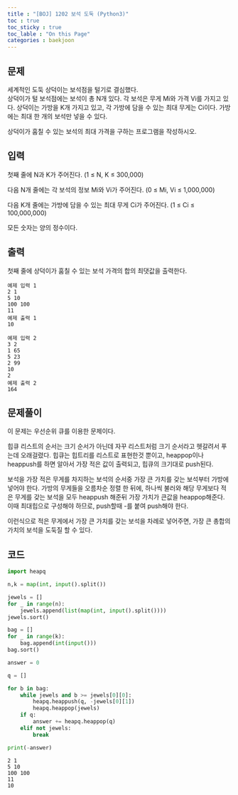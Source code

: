 ```yaml
---
title : "[BOJ] 1202 보석 도둑 (Python3)"
toc : true
toc_sticky : true
toc_lable : "On this Page"
categories : baekjoon
---
```

## 문제
세계적인 도둑 상덕이는 보석점을 털기로 결심했다.   
상덕이가 털 보석점에는 보석이 총 N개 있다. 각 보석은 무게 Mi와 가격 Vi를 가지고 있다. 상덕이는 가방을 K개 가지고 있고, 각 가방에 담을 수 있는 최대 무게는 Ci이다. 가방에는 최대 한 개의 보석만 넣을 수 있다.

상덕이가 훔칠 수 있는 보석의 최대 가격을 구하는 프로그램을 작성하시오.

## 입력
첫째 줄에 N과 K가 주어진다. (1 ≤ N, K ≤ 300,000)

다음 N개 줄에는 각 보석의 정보 Mi와 Vi가 주어진다. (0 ≤ Mi, Vi ≤ 1,000,000)

다음 K개 줄에는 가방에 담을 수 있는 최대 무게 Ci가 주어진다. (1 ≤ Ci ≤ 100,000,000)

모든 숫자는 양의 정수이다.

## 출력
첫째 줄에 상덕이가 훔칠 수 있는 보석 가격의 합의 최댓값을 출력한다.
```
예제 입력 1  
2 1
5 10
100 100
11
예제 출력 1  
10
```
```
예제 입력 2  
3 2
1 65
5 23
2 99
10
2
예제 출력 2 
164
```
## 문제풀이
이 문제는 우선순위 큐를 이용한 문제이다.

힙큐 리스트의 순서는 크기 순서가 아닌데 자꾸 리스트처럼 크기 순서라고 헷갈려서 푸는데 오래걸렸다. 힙큐는 힙트리를 리스트로 표현한것 뿐이고, heappop이나 heappush를 하면 알아서 가장 적은 값이 출력되고, 힙큐의 크기대로 push된다.

보석을 가장 적은 무게를 차지하는 보석의 순서중 가장 큰 가치를 갖는 보석부터 가방에 넣어야 한다. 가방의 무게들을 오름차순 정렬 한 뒤에, 하나씩 불러와 해당 무게보다 적은 무게를 갖는 보석을 모두 heappush 해준뒤 가장 가치가 큰값을 heappop해준다. 이때 최대힙으로 구성해야 하므로, push할때 -를 붙여 push해야 한다. 

이런식으로 적은 무게에서 가장 큰 가치를 갖는 보석을 차례로 넣어주면, 가장 큰 총합의 가치의 보석을 도둑질 할 수 있다.

## 코드


```python
import heapq

n,k = map(int, input().split())

jewels = []
for _ in range(n):
    jewels.append(list(map(int, input().split())))
jewels.sort()

bag = []
for _ in range(k):
    bag.append(int(input()))
bag.sort()

answer = 0

q = []

for b in bag:
    while jewels and b >= jewels[0][0]:
        heapq.heappush(q, -jewels[0][1])
        heapq.heappop(jewels)
    if q:  
        answer += heapq.heappop(q)
    elif not jewels:
        break

print(-answer)


```

    2 1
    5 10
    100 100
    11
    10

